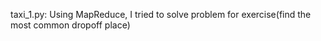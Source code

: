 taxi_1.py:
Using MapReduce, I tried to solve problem for exercise(find the most common dropoff place)
